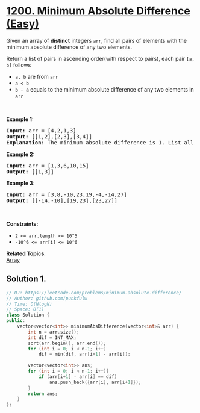 # [1200. Minimum Absolute Difference (Easy)](https://leetcode.com/problems/minimum-absolute-difference/)

<p>Given an&nbsp;array&nbsp;of <strong>distinct</strong>&nbsp;integers <code>arr</code>, find all pairs of elements with the minimum absolute difference of any two elements.&nbsp;</p>

<p>Return a list of pairs in ascending order(with respect to pairs), each pair <code>[a, b]</code> follows</p>

<ul>
	<li><code>a, b</code> are from <code>arr</code></li>
	<li><code>a &lt; b</code></li>
	<li><code>b - a</code>&nbsp;equals to the minimum absolute difference of any two elements in <code>arr</code></li>
</ul>

<p>&nbsp;</p>
<p><strong>Example 1:</strong></p>

<pre><strong>Input:</strong> arr = [4,2,1,3]
<strong>Output:</strong> [[1,2],[2,3],[3,4]]
<strong>Explanation: </strong>The minimum absolute difference is 1. List all pairs with difference equal to 1 in ascending order.</pre>

<p><strong>Example 2:</strong></p>

<pre><strong>Input:</strong> arr = [1,3,6,10,15]
<strong>Output:</strong> [[1,3]]
</pre>

<p><strong>Example 3:</strong></p>

<pre><strong>Input:</strong> arr = [3,8,-10,23,19,-4,-14,27]
<strong>Output:</strong> [[-14,-10],[19,23],[23,27]]
</pre>

<p>&nbsp;</p>
<p><strong>Constraints:</strong></p>

<ul>
	<li><code>2 &lt;= arr.length &lt;= 10^5</code></li>
	<li><code>-10^6 &lt;= arr[i] &lt;= 10^6</code></li>
</ul>


**Related Topics**:  
[Array](https://leetcode.com/tag/array/)

## Solution 1.

```cpp
// OJ: https://leetcode.com/problems/minimum-absolute-difference/
// Author: github.com/punkfulw
// Time: O(NlogN)
// Space: O(1)
class Solution {
public:
    vector<vector<int>> minimumAbsDifference(vector<int>& arr) {
        int n = arr.size();
        int dif = INT_MAX;
        sort(arr.begin(), arr.end());
        for (int i = 0; i < n-1; i++)
            dif = min(dif, arr[i+1] - arr[i]);
        
        vector<vector<int>> ans;
        for (int i = 0; i < n-1; i++){
            if (arr[i+1] - arr[i] == dif)
                ans.push_back({arr[i], arr[i+1]});
        }
        return ans;
    }
};
```
